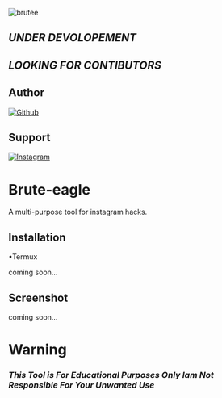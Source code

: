 ![brutee](https://user-images.githubusercontent.com/118425907/221369008-39019434-31fb-48b5-99ff-9cae8c957d9c.jpg)


## ***UNDER DEVOLOPEMENT***

## ***LOOKING FOR CONTIBUTORS***

## Author
<a href="https://github.com/WH1T3-E4GL3/"><img title="Github" src="https://img.shields.io/badge/WH173-E4GL3-brightgreen?style=for-the-badge&logo=github"></a>
## Support
[![Instagram](https://img.shields.io/badge/TELEGRAM-red?style=for-the-badge&logo=telegram)](https://t.me/Ka_KsHi_HaTaKe)


# Brute-eagle
A multi-purpose tool for instagram hacks.

## Installation
•Termux

 coming soon...

	




## Screenshot

  coming soon...

# Warning


### ***This Tool is For Educational Purposes Only Iam Not Responsible For Your Unwanted Use***
